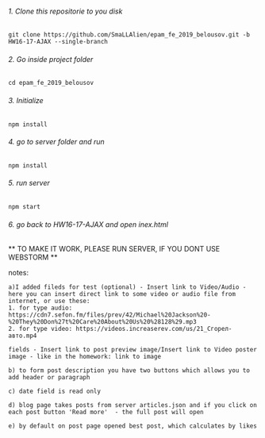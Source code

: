 
###### 1. Clone this repositorie to you disk
```
git clone https://github.com/SmaLLAlien/epam_fe_2019_belousov.git -b HW16-17-AJAX --single-branch
```
###### 2. Go inside project folder
```
cd epam_fe_2019_belousov
```
###### 3. Initialize
```
npm install
```
###### 4. go to server folder and run 
```
npm install
```
###### 5. run server
```
npm start
```
###### 6. go back to HW16-17-AJAX and open inex.html
** TO MAKE IT WORK, PLEASE RUN SERVER, IF YOU DONT USE WEBSTORM **

notes:
```
a)I added fileds for test (optional) - Insert link to Video/Audio - here you can insert direct link to some video or audio file from internet, or use these:
1. for type audio: https://cdn7.sefon.fm/files/prev/42/Michael%20Jackson%20-%20They%20Don%27t%20Care%20About%20Us%20%28128%29.mp3
2. for type video: https://videos.increaserev.com/us/21_Сгорел-авто.mp4
```
```
fields - Insert link to post preview image/Insert link to Video poster image - like in the homework: link to image
```
```
b) to form post description you have two buttons which allows you to add header or paragraph
```
```
c) date field is read only
```
```
d) blog page takes posts from server articles.json and if you click on each post button 'Read more'  - the full post will open
```
```
e) by default on post page opened best post, which calculates by likes
```